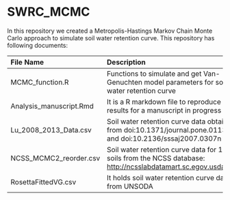 # SWRC_MCMC
In this repository we created a Metropolis-Hastings Markov Chain Monte Carlo approach to simulate soil water retention curve. This repository has following documents:

| File Name  | Description |
| :------------- | :------------- |
| MCMC_function.R  | Functions to simulate and get Van-Genuchten model parameters for soil water retention curve |
| Analysis_manuscript.Rmd| It is a R markdown file to reproduce all results for a manuscript in progress |
| Lu_2008_2013_Data.csv  | Soil water retention curve data obtained from doi:10.1371/journal.pone.0113518 and doi:10.2136/sssaj2007.0307n |
| NCSS_MCMC2_reorder.csv | Soil water retention curve data for 1871 soils from the NCSS database: http://ncsslabdatamart.sc.egov.usda.gov/ |
| RosettaFittedVG.csv | It holds soil water retention curve data from UNSODA |
